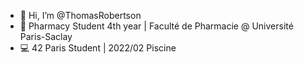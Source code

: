 - 👋 Hi, I’m @ThomasRobertson
- 💊 Pharmacy Student 4th year | Faculté de Pharmacie @ Université Paris-Saclay
- 💻 42 Paris Student | 2022/02 Piscine

<!---
ThomasRobertson/ThomasRobertson is a ✨ special ✨ repository because its `README.md` (this file) appears on your GitHub profile.
You can click the Preview link to take a look at your changes.
--->
